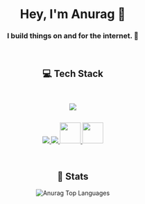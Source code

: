 <div align="center">
    <h1>Hey, I'm Anurag 👋</h1>
    <h3>I build things on and for the internet. 🚀 </h3>
    <br>
    
## 💻 Tech Stack
    
<div style=" display: flex; flex-direction: column; ">
<br>
    
![](https://visitor-badge.glitch.me/badge?page_id=Anurag30112003.Anurag30112003)   
    
<a href="https://www.typescriptlang.org/" target="_blank"> <img src="https://img.icons8.com/color/48/000000/typescript.png"/>  </a>
<a href="https://nextjs.org/" target="_blank"> <img src="https://img.icons8.com/color/48/000000/nextjs.png"/>  </a>
<a href="https://tailwindcss.com/" target="_blank"> <img height="48" src="https://user-images.githubusercontent.com/79055093/145392357-0d5ac484-b89b-470d-a946-6b458c6d4f87.png"/> </a>
<a href="https://www.postgresql.org/" target="_blank"> <img height="48" src="https://img.icons8.com/color/48/000000/postgreesql.png"/> </a>
</div>
<br>
    
## 🚀 Stats
 <img alt="Anurag Top Languages" src="https://github-readme-stats.vercel.app/api/top-langs/?username=Anurag30112003&langs_count=8&count_private=true&layout=compact&theme=react&hide_border=true&bg_color=0D1117" />
    
 </div> 
